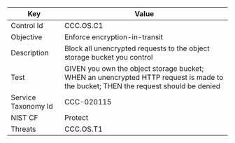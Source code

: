 | Key      | Value    |
|----------|----------|
| Control Id   | CCC.OS.C1   |
| Objective | Enforce encryption-in-transit |
| Description   | Block all unencrypted requests to the object storage bucket you control |
| Test | GIVEN you own the object storage bucket; WHEN an unencrypted HTTP request is made to the bucket; THEN the request should be denied |
| Service Taxonomy Id  | CCC-020115 |
| NIST CF  | Protect  |
| Threats | CCC.OS.T1 |
